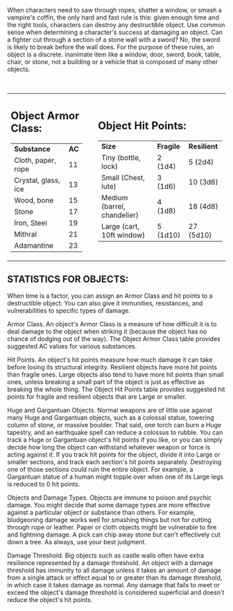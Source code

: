 
When characters need to saw through ropes, shatter a window, or smash a vampire's coffin, the only hard and fast rule is this: given enough time and the right tools, characters can destroy any destructible object. Use common sense when determining a character's success at damaging an object. Can a fighter cut through a section of a stone wall with a sword? No, the sword is likely to break before the wall does. For the purpose of these rules, an object is a discrete. inanimate item like a window, door, sword, book, table, chair, or stone, not a building or a vehicle that is composed of many other objects.

 

<table><tbody><tr class="odd"><td><h2 id="object-armor-class"><strong>Object Armor Class:</strong></h2><table><tbody><tr class="odd"><td><strong>Substance</strong></td><td><strong>AC</strong></td></tr><tr class="even"><td>Cloth, paper, rope</td><td>11</td></tr><tr class="odd"><td>Crystal, glass, ice</td><td>13</td></tr><tr class="even"><td>Wood, bone</td><td>15</td></tr><tr class="odd"><td>Stone</td><td>17</td></tr><tr class="even"><td>Iron, Steel</td><td>19</td></tr><tr class="odd"><td>Mithral</td><td>21</td></tr><tr class="even"><td>Adamantine</td><td>23</td></tr></tbody></table></td><td> </td><td><h2 id="object-hit-points"><strong>Object Hit Points:</strong></h2><table><tbody><tr class="odd"><td><strong>Size</strong></td><td><strong>Fragile</strong></td><td><strong>Resilient</strong></td></tr><tr class="even"><td>Tiny (bottle, lock)</td><td>2 (1d4)</td><td>5 (2d4)</td></tr><tr class="odd"><td>Small (Chest, lute)</td><td>3 (1d6)</td><td>10 (3d6)</td></tr><tr class="even"><td>Medium (barrel, chandelier)</td><td>4 (1d8)</td><td>18 (4d8)</td></tr><tr class="odd"><td>Large (cart, 10ft window)</td><td>5 (1d10)</td><td>27 (5d10)</td></tr></tbody></table></td></tr></tbody></table>



## **STATISTICS FOR OBJECTS:**

When time is a factor, you can assign an Armor Class and hit points to a destructible object. You can also give it immunities, resistances, and vulnerabilities to specific types of damage.

Armor Class.
An object's Armor Class is a measure of how difficult it is to deal damage to the object when striking it (because the object has no chance of dodging out of the way). The Object Armor Class table provides suggested AC values for various substances.

Hit Points. 
An object's hit points measure how much damage it can take before losing its structural integrity. Resilient objects have more hit points than fragile ones. Large objects also tend to have more hit points than small ones, unless breaking a small part of the object is just as effective as breaking the whole thing. The Object Hit Points table provides suggested hit points for fragile and resilient objects that are Large or smaller.

Huge and Gargantuan Objects.
Normal weapons are of little use against many Huge and Gargantuan objects, such as a colossal statue, towering column of stone, or massive boulder. That said, one torch can burn a Huge tapestry, and an earthquake spell can reduce a colossus to rubble. You can track a Huge or Gargantuan object's hit points if you like, or you can simply decide how long the object can withstand whatever weapon or force is acting against it. If you track hit points for the object, divide it into Large or smaller sections, and track each section's hit points separately. Destroying one of those sections could ruin the entire object. For example, a Gargantuan statue of a human might topple over when one of its Large legs is reduced to 0 hit points.

Objects and Damage Types.
Objects are immune to poison and psychic damage. You might decide that some damage types are more effective against a particular object or substance than others. For example, bludgeoning damage works well for smashing things but not for cutting through rope or leather. Paper or cloth objects might be vulnerable to fire and lightning damage. A pick can chip away stone but can't effectively cut down a tree. As always, use your best judgment.

Damage Threshold.
Big objects such as castle walls often have extra resilience represented by a damage threshold. An object with a damage threshold has immunity to all damage unless it takes an amount of damage from a single attack or effect equal to or greater than its damage threshold, in which case it takes damage as normal. Any damage that fails to meet or exceed the object's damage threshold is considered superficial and doesn't reduce the object's hit points.
